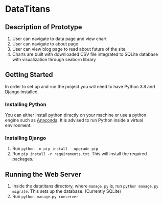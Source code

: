 # DataTitans

## Description of Prototype
1. User can navigate to data page and view chart
2. User can navigate to about page
3. User can view blog page to read about future of the site
4. Charts are built with downloaded CSV file integrated to SQLite database with visualization through seaborn library

## Getting Started

In order to set up and run the project you will need to have Python 3.8 and Django installed.

### Installing Python
You can either install python directly on your machine or use a python engine such as [Anaconda](https://www.anaconda.com/products/individual).
It is advised to run Python inside a virtual environment.

### Installing Django
1. Run `python -m pip install --upgrade pip`
2. Run `pip install -r requirements.txt`. This will install the required packages.

## Running the Web Server
1. Inside the datatitans directory, where `manage.py` is, run `python manage.py migrate`. This sets up the database. (Currently SQLite)
2. Run `python manage.py runserver`
